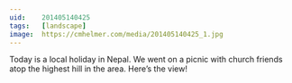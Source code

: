 ```yaml
---
uid:	201405140425
tags:	[landscape]
image:	https://cmhelmer.com/media/201405140425_1.jpg
---
```


Today is a local holiday in Nepal. We went on a picnic with church friends atop the highest hill in the area. Here’s the view!
